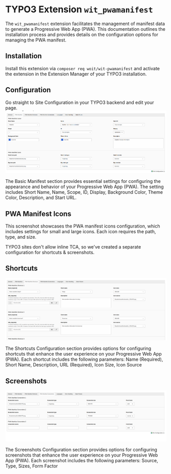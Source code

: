 # TYPO3 Extension `wit_pwamanifest`

The `wit_pwamanifest` extension facilitates the management of manifest data to generate a Progressive Web App (PWA). This documentation outlines the installation process and provides details on the configuration options for managing the PWA manifest.

## Installation

Install this extension via `composer req woit/wit-pwamanifest` and activate
the extension in the Extension Manager of your TYPO3 installation.

## Configuration

Go straight to Site Configuration in your TYPO3 backend and edit your page.
![Configuration](Documentation/Images/Wit_PWAManifest.png)

The Basic Manifest section provides essential settings for configuring the appearance and behavior of your Progressive Web App (PWA). The setting includes Short Name, Name, Scope, ID, Display, Background Color, Theme Color, Description, and Start URL.

## PWA Manifest Icons

This screenshot showcases the PWA manifest icons configuration, which includes settings for small and large icons. Each icon requires the path, type, and size.

TYPO3 sites don't allow inline TCA, so we've created a separate configuration for shortcuts & screenshots. 

## Shortcuts
![Shortcuts](Documentation/Images/Wit_PWAManifest_Shortcuts.png)

The Shortcuts Configuration section provides options for configuring shortcuts that enhance the user experience on your Progressive Web App (PWA). Each shortcut includes the following parameters: Name (Required), Short Name, Description, URL (Required), Icon Size, Icon Source

## Screenshots
![Screenshots](Documentation/Images/Wit_PWAManifest_Screenshots.png)

The Screenshots Configuration section provides options for configuring screenshots that enhance the user experience on your Progressive Web App (PWA). Each screenshot includes the following parameters: Source, Type, Sizes, Form Factor

